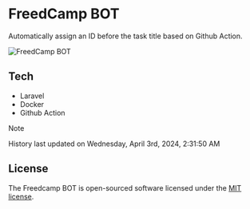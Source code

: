 # FreedCamp BOT

Automatically assign an ID before the task title based on Github Action.

![FreedCamp BOT](https://repository-images.githubusercontent.com/737932867/7d34798b-2680-471c-b089-a78a718d3d6a)

## Tech

- Laravel
- Docker
- Github Action

> [!NOTE]  
> History last updated on Wednesday, April 3rd, 2024, 2:31:50 AM

## License

The Freedcamp BOT is open-sourced software licensed under the [MIT license](https://opensource.org/licenses/MIT).
